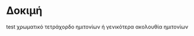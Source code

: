 <!--

author:   Andre Dietrich

email:    LiaScript@web.de

version:  0.0.1

language: en

narrator: Greek Female

script:   javascript resourse url

script:   another javascript resourse url

link:     some css stuff
          and some more css

-->
# Δοκιμή
test
χρωματικό τετράχορδο ημιτονίων ή γενικότερα ακολουθία ημιτονίων
